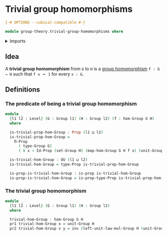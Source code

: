 # Trivial group homomorphisms

```agda
{-# OPTIONS --cubical-compatible #-}

module group-theory.trivial-group-homomorphisms where
```

<details><summary>Imports</summary>

```agda
open import foundation.dependent-pair-types
open import foundation.identity-types
open import foundation.propositions
open import foundation.sets
open import foundation.universe-levels

open import group-theory.groups
open import group-theory.homomorphisms-groups
```

</details>

## Idea

A **trivial group homomorphism** from `G` to `H` is a
[group homomorphism](group-theory.homomorphisms-groups.md) `f : G → H` such that
`f x ＝ 1` for every `x : G`.

## Definitions

### The predicate of being a trivial group homomorphism

```agda
module _
  {l1 l2 : Level} (G : Group l1) (H : Group l2) (f : hom-Group G H)
  where

  is-trivial-prop-hom-Group : Prop (l1 ⊔ l2)
  is-trivial-prop-hom-Group =
    Π-Prop
      ( type-Group G)
      ( λ x → Id-Prop (set-Group H) (map-hom-Group G H f x) (unit-Group H))

  is-trivial-hom-Group : UU (l1 ⊔ l2)
  is-trivial-hom-Group = type-Prop is-trivial-prop-hom-Group

  is-prop-is-trivial-hom-Group : is-prop is-trivial-hom-Group
  is-prop-is-trivial-hom-Group = is-prop-type-Prop is-trivial-prop-hom-Group
```

### The trivial group homomorphism

```agda
module _
  {l1 l2 : Level} (G : Group l1) (H : Group l2)
  where

  trivial-hom-Group : hom-Group G H
  pr1 trivial-hom-Group x = unit-Group H
  pr2 trivial-hom-Group x y = inv (left-unit-law-mul-Group H (unit-Group H))
```

